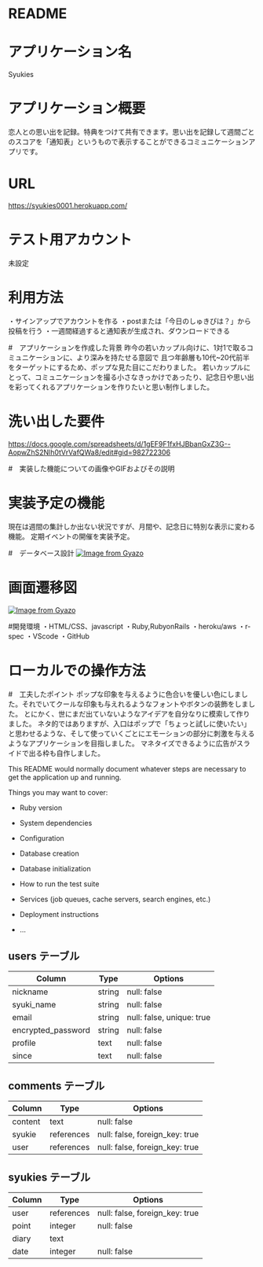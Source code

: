 # README

# アプリケーション名
Syukies

 # アプリケーション概要
 恋人との思い出を記録。特典をつけて共有できます。思い出を記録して週間ごとのスコアを「通知表」というもので表示することができるコミュニケーションアプリです。
 
 # URL
 https://syukies0001.herokuapp.com/
 
 # テスト用アカウント
 未設定
 
 # 利用方法
 ・サインアップでアカウントを作る
 ・postまたは「今日のしゅきぴは？」から投稿を行う
 ・一週間経過すると通知表が生成され、ダウンロードできる
 
 #　アプリケーションを作成した背景
 昨今の若いカップル向けに、1対1で取るコミュニケーションに、より深みを持たせる意図で
 且つ年齢層も10代~20代前半をターゲットにするため、ポップな見た目にこだわりました。
 若いカップルにとって、コミュニケーションを撮る小さなきっかけであったり、記念日や思い出を彩ってくれるアプリケーションを作りたいと思い制作しました。
 
 # 洗い出した要件
 https://docs.google.com/spreadsheets/d/1gEF9F1fxHJBbanGxZ3G--AopwZhS2Nlh0tVrVafQWa8/edit#gid=982722306
 
 #　実装した機能についての画像やGIFおよびその説明
 
 # 実装予定の機能
 現在は週間の集計しか出ない状況ですが、月間や、記念日に特別な表示に変わる機能。
 定期イベントの開催を実装予定。
 
 #　データベース設計
 [![Image from Gyazo](https://i.gyazo.com/872ffd25ddb140fadd691e2ab3d79b3c.png)](https://gyazo.com/872ffd25ddb140fadd691e2ab3d79b3c)

# 画面遷移図

[![Image from Gyazo](https://i.gyazo.com/1e72546b3c7a35fdab3505716187bab6.png)](https://gyazo.com/1e72546b3c7a35fdab3505716187bab6)

#開発環境
・HTML/CSS、javascript
・Ruby,RubyonRails
・heroku/aws
・r-spec
・VScode
・GitHub

# ローカルでの操作方法

#　工夫したポイント
ポップな印象を与えるように色合いを優しい色にしました。それでいてクールな印象も与えれるようなフォントやボタンの装飾をしました。
とにかく、世にまだ出ていないようなアイデアを自分なりに模索して作りました。
ネタ的ではありますが、入口はポップで「ちょっと試しに使いたい」と思わせるような、そして使っていくごとにエモーションの部分に刺激を与えるようなアプリケーションを目指しました。
マネタイズできるように広告がスライドで出る枠も自作しました。



This README would normally document whatever steps are necessary to get the
application up and running.

Things you may want to cover:

* Ruby version

* System dependencies

* Configuration

* Database creation

* Database initialization

* How to run the test suite

* Services (job queues, cache servers, search engines, etc.)

* Deployment instructions

* ...
## users テーブル

| Column             | Type   | Options     |
| ------------------ | ------ | ----------- |
| nickname           | string | null: false |
| syuki_name         | string | null: false |
| email              | string | null: false, unique: true |
| encrypted_password | string | null: false |
| profile            | text   | null: false |
| since              | text   | null: false |

## comments テーブル

| Column             | Type   | Options     |
| ------------------ | ------ | ----------- |
| content            | text   | null: false |
| syukie             | references | null: false, foreign_key: true |
| user               | references | null: false, foreign_key: true |


## syukies テーブル

| Column | Type       | Options                        |
| ------ | ---------- | ------------------------------ |
| user   | references | null: false, foreign_key: true |
| point  | integer    | null: false |
| diary  | text       |   |
| date   | integer    | null: false |
